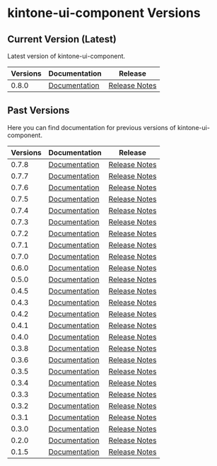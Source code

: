 # kintone-ui-component Versions

## Current Version (Latest)
Latest version of kintone-ui-component.

| Versions| Documentation| Release|
| --- | --- | --- |
| 0.8.0| [Documentation](../)| [Release Notes](https://github.com/kintone-labs/kintone-ui-component/releases/tag/v0.8.0)|

## Past Versions
Here you can find documentation for previous versions of kintone-ui-component.

| Versions| Documentation| Release|
| --- | --- | --- |
| 0.7.8| [Documentation](../../0.7.8/)| [Release Notes](https://github.com/kintone-labs/kintone-ui-component/releases/tag/v0.7.8)|
| 0.7.7| [Documentation](../../0.7.7/)| [Release Notes](https://github.com/kintone-labs/kintone-ui-component/releases/tag/v0.7.7)|
| 0.7.6| [Documentation](../../0.7.6/)| [Release Notes](https://github.com/kintone-labs/kintone-ui-component/releases/tag/v0.7.6)|
| 0.7.5| [Documentation](../../0.7.5/)| [Release Notes](https://github.com/kintone-labs/kintone-ui-component/releases/tag/v0.7.5)|
| 0.7.4| [Documentation](../../0.7.4/)| [Release Notes](https://github.com/kintone-labs/kintone-ui-component/releases/tag/v0.7.4)|
| 0.7.3| [Documentation](../../0.7.3/)| [Release Notes](https://github.com/kintone-labs/kintone-ui-component/releases/tag/v0.7.3)|
| 0.7.2| [Documentation](../../0.7.2/)| [Release Notes](https://github.com/kintone-labs/kintone-ui-component/releases/tag/v0.7.2)|
| 0.7.1| [Documentation](../../0.7.1/)| [Release Notes](https://github.com/kintone-labs/kintone-ui-component/releases/tag/v0.7.1)|
| 0.7.0| [Documentation](../../0.7.0/)| [Release Notes](https://github.com/kintone-labs/kintone-ui-component/releases/tag/v0.7.0)|
| 0.6.0| [Documentation](../../0.6.0/)| [Release Notes](https://github.com/kintone-labs/kintone-ui-component/releases/tag/v0.6.0)|
| 0.5.0| [Documentation](../../0.5.0/)| [Release Notes](https://github.com/kintone-labs/kintone-ui-component/releases/tag/v0.5.0)|
| 0.4.5| [Documentation](../../0.4.5/)| [Release Notes](https://github.com/kintone-labs/kintone-ui-component/releases/tag/v0.4.5)|
| 0.4.3| [Documentation](../../0.4.3/)| [Release Notes](https://github.com/kintone-labs/kintone-ui-component/releases/tag/v0.4.3)|
| 0.4.2| [Documentation](../../0.4.2/)| [Release Notes](https://github.com/kintone-labs/kintone-ui-component/releases/tag/v0.4.2)|
| 0.4.1| [Documentation](../../0.4.1/)| [Release Notes](https://github.com/kintone-labs/kintone-ui-component/releases/tag/v0.4.1)|
| 0.4.0| [Documentation](../../0.4.0/)| [Release Notes](https://github.com/kintone-labs/kintone-ui-component/releases/tag/v0.4.0)|
| 0.3.8| [Documentation](../../0.3.8/)| [Release Notes](https://github.com/kintone-labs/kintone-ui-component/releases/tag/v0.3.8)|
| 0.3.6| [Documentation](../../0.3.6/)| [Release Notes](https://github.com/kintone-labs/kintone-ui-component/releases/tag/v0.3.6)|
| 0.3.5| [Documentation](../../0.3.5/)| [Release Notes](https://github.com/kintone-labs/kintone-ui-component/releases/tag/v0.3.5)|
| 0.3.4| [Documentation](../../0.3.4/)| [Release Notes](https://github.com/kintone-labs/kintone-ui-component/releases/tag/v0.3.4)|
| 0.3.3| [Documentation](../../0.3.3/)| [Release Notes](https://github.com/kintone-labs/kintone-ui-component/releases/tag/v0.3.3)|
| 0.3.2| [Documentation](../../0.3.2/)| [Release Notes](https://github.com/kintone-labs/kintone-ui-component/releases/tag/v0.3.2)|
| 0.3.1| [Documentation](../../0.3.1/)| [Release Notes](https://github.com/kintone-labs/kintone-ui-component/releases/tag/v0.3.1)|
| 0.3.0| [Documentation](../../0.3.0/)| [Release Notes](https://github.com/kintone-labs/kintone-ui-component/releases/tag/v0.3.0)|
| 0.2.0| [Documentation](../../0.2.0/)| [Release Notes](https://github.com/kintone-labs/kintone-ui-component/releases/tag/v0.2.0)|
| 0.1.5| [Documentation](../../0.1.5/)| [Release Notes](https://github.com/kintone-labs/kintone-ui-component/releases/tag/v0.1.5)|
